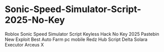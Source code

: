 # Sonic-Speed-Simulator-Script-2025-No-Key
Roblox Sonic Speed Simulator Script Keyless Hack No Key 2025 Pastebin New Exploit Best Auto Farm pc mobile Redz Hub Script Delta Solara Executor Arceus X
